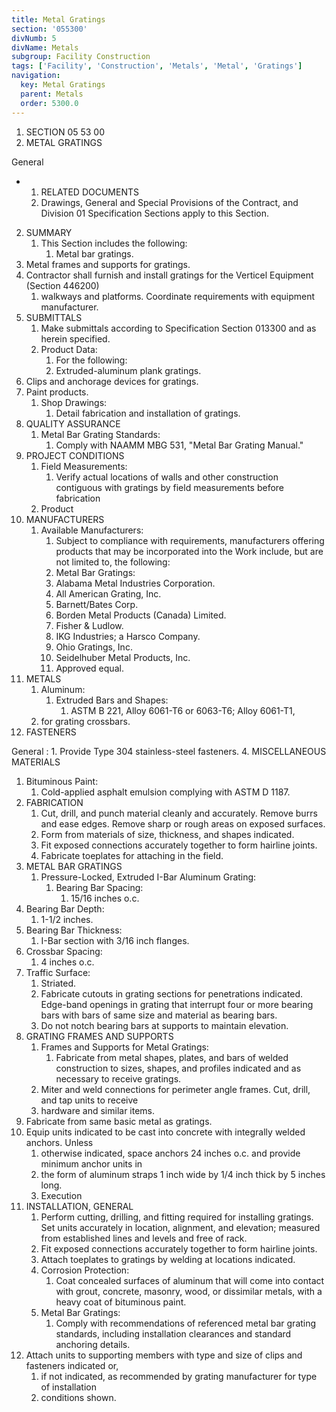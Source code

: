 ```yaml
---
title: Metal Gratings
section: '055300'
divNumb: 5
divName: Metals
subgroup: Facility Construction
tags: ['Facility', 'Construction', 'Metals', 'Metal', 'Gratings']
navigation:
  key: Metal Gratings
  parent: Metals
  order: 5300.0
---
```


   1. SECTION 05 53 00
   1. METAL GRATINGS

General

* 
	1. RELATED DOCUMENTS
   1. Drawings, General and Special Provisions of the Contract, and Division 01 Specification
Sections apply to this Section.
2. SUMMARY
   1. This Section includes the following:
      1. Metal bar gratings.
2. Metal frames and supports for gratings.
3. Contractor shall furnish and install gratings for the Verticel Equipment (Section 446200)
   1. walkways and platforms. Coordinate requirements with equipment manufacturer.
3. SUBMITTALS
   1. Make submittals according to Specification Section 013300 and as herein specified.
   1. Product Data:
      1. For the following:
      1. Extruded-aluminum plank gratings.
2. Clips and anchorage devices for gratings.
3. Paint products.
   1. Shop Drawings:
      1. Detail fabrication and installation of gratings.
4. QUALITY ASSURANCE
   1. Metal Bar Grating Standards:
      1. Comply with NAAMM MBG 531, "Metal Bar Grating Manual."
5. PROJECT CONDITIONS
   1. Field Measurements:
      1. Verify actual locations of walls and other construction contiguous with
gratings by field measurements before fabrication
   1. Product
1. MANUFACTURERS
   1. Available Manufacturers:
      1. Subject to compliance with requirements, manufacturers offering
products that may be incorporated into the Work include, but are not limited to, the following:
      1. Metal Bar Gratings:
      1. Alabama Metal Industries Corporation.
      1. All American Grating, Inc.
      1. Barnett/Bates Corp.
      1. Borden Metal Products (Canada) Limited.
      1. Fisher & Ludlow.
      1. IKG Industries; a Harsco Company.
      1. Ohio Gratings, Inc.
      1. Seidelhuber Metal Products, Inc.
      1. Approved equal.
2. METALS
   1. Aluminum:
      1. Extruded Bars and Shapes:
         1. ASTM B 221, Alloy 6061-T6 or 6063-T6; Alloy 6061-T1,
   1. for grating crossbars.
3. FASTENERS

General
:
      1. Provide Type 304 stainless-steel fasteners.
4. MISCELLANEOUS MATERIALS
   1. Bituminous Paint:
      1. Cold-applied asphalt emulsion complying with ASTM D 1187.
5. FABRICATION
   1. Cut, drill, and punch material cleanly and accurately. Remove burrs and ease edges. Remove
sharp or rough areas on exposed surfaces.
   1. Form from materials of size, thickness, and shapes indicated.
   1. Fit exposed connections accurately together to form hairline joints.
   1. Fabricate toeplates for attaching in the field.
6. METAL BAR GRATINGS
   1. Pressure-Locked, Extruded I-Bar Aluminum Grating:
      1. Bearing Bar Spacing:
         1. 15/16 inches o.c.
2. Bearing Bar Depth:
      1. 1-1/2 inches.
3. Bearing Bar Thickness:
      1. I-Bar section with 3/16 inch flanges.
4. Crossbar Spacing:
      1. 4 inches o.c.
5. Traffic Surface:
      1. Striated.
   1. Fabricate cutouts in grating sections for penetrations indicated. Edge-band openings in grating
that interrupt four or more bearing bars with bars of same size and material as bearing bars.
   1. Do not notch bearing bars at supports to maintain elevation.
7. GRATING FRAMES AND SUPPORTS
   1. Frames and Supports for Metal Gratings:
      1. Fabricate from metal shapes, plates, and bars of
welded construction to sizes, shapes, and profiles indicated and as necessary to receive gratings.
   1. Miter and weld connections for perimeter angle frames. Cut, drill, and tap units to receive
   1. hardware and similar items.
1. Fabricate from same basic metal as gratings.
2. Equip units indicated to be cast into concrete with integrally welded anchors. Unless
   1. otherwise indicated, space anchors 24 inches o.c. and provide minimum anchor units in
   1. the form of aluminum straps 1 inch wide by 1/4 inch thick by 5 inches long.
   1. Execution
1. INSTALLATION, GENERAL
   1. Perform cutting, drilling, and fitting required for installing gratings. Set units accurately in
location, alignment, and elevation; measured from established lines and levels and free of rack.
   1. Fit exposed connections accurately together to form hairline joints.
   1. Attach toeplates to gratings by welding at locations indicated.
   1. Corrosion Protection:
      1. Coat concealed surfaces of aluminum that will come into contact with
grout, concrete, masonry, wood, or dissimilar metals, with a heavy coat of bituminous paint.
   1. Metal Bar Gratings:
      1. Comply with recommendations of referenced metal bar grating standards,
including installation clearances and standard anchoring details.
1. Attach units to supporting members with type and size of clips and fasteners indicated or,
   1. if not indicated, as recommended by grating manufacturer for type of installation
   1. conditions shown.

